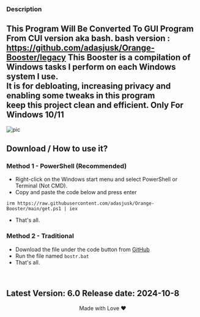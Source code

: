 ### Description

This Program Will Be Converted To GUI Program From CUI version aka bash. bash version : https://github.com/adasjusk/Orange-Booster/legacy
This Booster is a compilation of Windows tasks I perform on each Windows system I use.           
It is for debloating, increasing privacy and enabling some tweaks in this program           
keep this project clean and efficient.
Only For Windows 10/11
---
![pic](https://github.com/user-attachments/assets/71d6d717-e6d6-4212-aead-43ebd6e99aea)


## Download / How to use it?

### Method 1 - PowerShell (Recommended)

-   Right-click on the Windows start menu and select PowerShell or Terminal (Not CMD).
-   Copy and paste the code below and press enter  
```
irm https://raw.githubusercontent.com/adasjusk/Orange-Booster/main/get.ps1 | iex
``` 
-   That's all. 

### Method 2 - Traditional

-   Download the file under the code button from [GitHub](https://github.com/adasjusk/Orange-Booster)
-   Run the file named `bostr.bat`
-   That's all.
</br>

Latest Version: 6.0
Release date: 2024-10-8
---

<p align="center">Made with Love ❤️</p>

